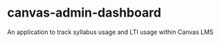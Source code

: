 canvas-admin-dashboard
======================

An application to track syllabus usage and LTI usage within Canvas LMS
